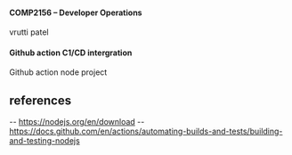 #### COMP2156 – Developer Operations
vrutti patel
#### Github action C1/CD intergration

Github action node project

## references 
-- https://nodejs.org/en/download
-- https://docs.github.com/en/actions/automating-builds-and-tests/building-and-testing-nodejs
